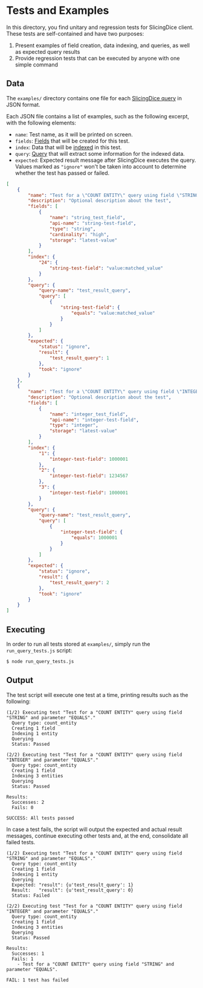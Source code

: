 # Tests and Examples

In this directory, you find unitary and regression tests for SlicingDice client. These tests are self-contained and have two purposes:

1. Present examples of field creation, data indexing, and queries, as well as expected query results
2. Provide regression tests that can be executed by anyone with one simple command

## Data
The `examples/` directory contains one file for each [SlicingDice query](http://panel.slicingdice.com/docs/#data-querying) in JSON format.

Each JSON file contains a list of examples, such as the following excerpt, with the following elements:

* `name`: Test name, as it will be printed on screen.
* `fields`: [Fields](http://panel.slicingdice.com/docs/#data-modeling-fields) that will be created for this test.
* `index`: Data that will be [indexed](http://panel.slicingdice.com/docs/#data-indexing) in this test.
* `query`: [Query](http://panel.slicingdice.com/docs/#data-querying) that will extract some information for the indexed data.
* `expected`: Expected result message after SlicingDice executes the query. Values marked as `"ignore"` won't be taken into account to determine whether the test has passed or failed.

```json
[
    {
        "name": "Test for a \"COUNT ENTITY\" query using field \"STRING\" and parameter \"EQUALS\".",
        "description": "Optional description about the test",
        "fields": [
            {
                "name": "string_test_field",
                "api-name": "string-test-field",
                "type": "string",
                "cardinality": "high",
                "storage": "latest-value"
            }
        ],
        "index": {
            "24": {
                "string-test-field": "value:matched_value"
            }
        },
        "query": {
            "query-name": "test_result_query",
            "query": [
                {
                    "string-test-field": {
                        "equals": "value:matched_value"
                    }
                }
            ]
        },
        "expected": {
            "status": "ignore",
            "result": {
                "test_result_query": 1
            },
            "took": "ignore"
        }
    },
    {
        "name": "Test for a \"COUNT ENTITY\" query using field \"INTEGER\" and parameter \"EQUALS\".",
        "description": "Optional description about the test",
        "fields": [
            {
                "name": "integer_test_field",
                "api-name": "integer-test-field",
                "type": "integer",
                "storage": "latest-value"
            }
        ],
        "index": {
            "1": {
                "integer-test-field": 1000001
            },
            "2": {
                "integer-test-field": 1234567
            },
            "3": {
                "integer-test-field": 1000001
            }
        },
        "query": {
            "query-name": "test_result_query",
            "query": [
                {
                    "integer-test-field": {
                        "equals": 1000001
                    }
                }
            ]
        },
        "expected": {
            "status": "ignore",
            "result": {
                "test_result_query": 2
            },
            "took": "ignore"
        }
    }
]
```

## Executing

In order to run all tests stored at `examples/`, simply run the `run_query_tests.js` script:

```bash
$ node run_query_tests.js
```

## Output

The test script will execute one test at a time, printing results such as the following:

```
(1/2) Executing test "Test for a "COUNT ENTITY" query using field "STRING" and parameter "EQUALS"."
  Query type: count_entity
  Creating 1 field
  Indexing 1 entity
  Querying
  Status: Passed

(2/2) Executing test "Test for a "COUNT ENTITY" query using field "INTEGER" and parameter "EQUALS"."
  Query type: count_entity
  Creating 1 field
  Indexing 3 entities
  Querying
  Status: Passed

Results:
  Successes: 2
  Fails: 0

SUCCESS: All tests passed
```

In case a test fails, the script will output the expected and actual result messages, continue executing other tests and, at the end, consolidate all failed tests.

```
(1/2) Executing test "Test for a "COUNT ENTITY" query using field "STRING" and parameter "EQUALS"."
  Query type: count_entity
  Creating 1 field
  Indexing 1 entity
  Querying
  Expected: "result": {u'test_result_query': 1}
  Result:   "result": {u'test_result_query': 0}
  Status: Failed

(2/2) Executing test "Test for a "COUNT ENTITY" query using field "INTEGER" and parameter "EQUALS"."
  Query type: count_entity
  Creating 1 field
  Indexing 3 entities
  Querying
  Status: Passed

Results:
  Successes: 1
  Fails: 1
    - Test for a "COUNT ENTITY" query using field "STRING" and parameter "EQUALS".

FAIL: 1 test has failed
```
